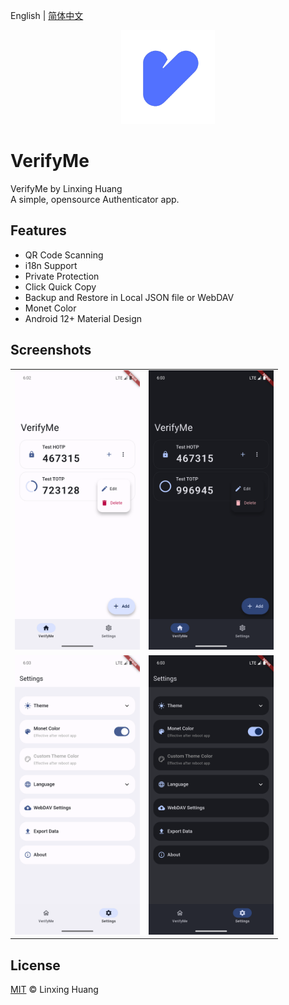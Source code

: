 English | [简体中文](README_CN.md)

<p align="center">
    <a href="https://github.com/ClaretWheel1481/VerifyMe">
        <img src="./public/Logo.png" height="150"/>
    </a>
</p>

# VerifyMe

VerifyMe by Linxing Huang
<br>
A simple, opensource Authenticator app.
<br>

## Features

- QR Code Scanning
- i18n Support
- Private Protection
- Click Quick Copy
- Backup and Restore in Local JSON file or WebDAV
- Monet Color
- Android 12+ Material Design

## Screenshots

<table>
  <tr>
    <td><img src="./public/main_light.png" width=200/></td>
    <td><img src="./public/main_dark.png" width=200/></td>
  </tr>
  <tr>
    <td><img src="./public/settings_light.png" width=200/></td>
    <td><img src="./public/settings_dark.png" width=200/></td>
  </tr>
</table>

## License

[MIT](LICENSE) © Linxing Huang
